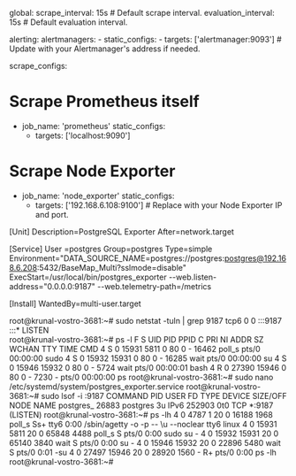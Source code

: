 
global:
  scrape_interval: 15s # Default scrape interval.
  evaluation_interval: 15s # Default evaluation interval.

alerting:
  alertmanagers:
    - static_configs:
        - targets: ['alertmanager:9093'] # Update with your Alertmanager's address if needed.

scrape_configs:
  # Scrape Prometheus itself
  - job_name: 'prometheus'
    static_configs:
      - targets: ['localhost:9090']

  # Scrape Node Exporter
  - job_name: 'node_exporter'
    static_configs:
      - targets: ['192.168.6.108:9100'] # Replace with your Node Exporter IP and port.









  
[Unit]
Description=PostgreSQL Exporter
After=network.target

[Service]
User =postgres
Group=postgres
Type=simple
Environment="DATA_SOURCE_NAME=postgres://postgres:postgres@192.168.6.208:5432/BaseMap_Multi?sslmode=disable"
ExecStart=/usr/local/bin/postgres_exporter --web.listen-address="0.0.0.0:9187" --web.telemetry-path=/metrics

[Install]
WantedBy=multi-user.target




root@krunal-vostro-3681:~# sudo netstat -tuln | grep 9187 
tcp6       0      0 :::9187                 :::*                    LISTEN     
root@krunal-vostro-3681:~# ps -l 
F S   UID   PID  PPID  C PRI  NI ADDR SZ WCHAN  TTY          TIME CMD
4 S     0 15931  5811  0  80   0 - 16462 poll_s pts/0    00:00:00 sudo
4 S     0 15932 15931  0  80   0 - 16285 wait   pts/0    00:00:00 su
4 S     0 15946 15932  0  80   0 -  5724 wait   pts/0    00:00:01 bash
4 R     0 27390 15946  0  80   0 -  7230 -      pts/0    00:00:00 ps
root@krunal-vostro-3681:~# sudo nano /etc/systemd/system/postgres_exporter.service
root@krunal-vostro-3681:~# sudo lsof -i :9187
COMMAND     PID     USER   FD   TYPE DEVICE SIZE/OFF NODE NAME
postgres_ 26883 postgres    3u  IPv6 252903      0t0  TCP *:9187 (LISTEN)
root@krunal-vostro-3681:~# ps -lh
4     0  4787     1  20   0  16188  1968 poll_s Ss+  tty6       0:00 /sbin/agetty -o -p -- \u --noclear tty6 linux
4     0 15931  5811  20   0  65848  4488 poll_s S    pts/0      0:00 sudo su -
4     0 15932 15931  20   0  65140  3840 wait   S    pts/0      0:00 su -
4     0 15946 15932  20   0  22896  5480 wait   S    pts/0      0:01 -su
4     0 27497 15946  20   0  28920  1560 -      R+   pts/0      0:00 ps -lh
root@krunal-vostro-3681:~# 










